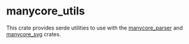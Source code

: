 # manycore_utils

This crate provides serde utilities to use with the [manycore_parser](https://github.com/ManyCore-Visualiser/manycore_parser)
and [manycore_svg](https://github.com/ManyCore-Visualiser/manycore_svg) crates.